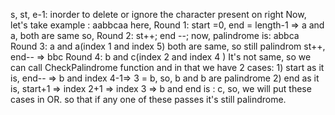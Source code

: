 s, st, e-1: inorder to delete or ignore the character present on right
Now, let's take example : aabbcaa
here, Round 1: start =0, end = length-1 => a and a, both are same
so, Round 2: st++; end --;
now, palindrome is: abbca
Round 3: a and a(index 1 and index 5) both are same, so still palindrom
st++, end--  => bbc
Round 4: b and c(index 2 and index 4 )
It's not same, so we can call CheckPalindrome function and in that we have 2 cases: 1) start as it is, end-- => b and index 4-1=> 3 = b, so, b and b are palindrome
2) end as it is, start+1 => index 2+1 => index 3 => b and end is : c, so, we will put these cases in OR. so that if any one of these passes it's still palindrome.